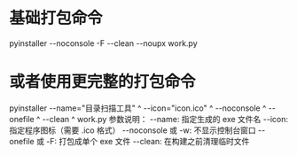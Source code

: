 # 基础打包命令
pyinstaller --noconsole -F --clean --noupx work.py

# 或者使用更完整的打包命令
pyinstaller --name="目录扫描工具" ^
            --icon="icon.ico" ^
            --noconsole ^
            --onefile ^
            --clean ^
            work.py
参数说明：
--name: 指定生成的 exe 文件名
--icon: 指定程序图标（需要 .ico 格式）
--noconsole 或 -w: 不显示控制台窗口
--onefile 或 -F: 打包成单个 exe 文件
--clean: 在构建之前清理临时文件
